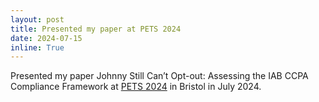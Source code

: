 ```yaml
---
layout: post
title: Presented my paper at PETS 2024
date: 2024-07-15
inline: True
---
```


Presented my paper Johnny Still Can’t Opt-out: Assessing the IAB CCPA Compliance Framework at <a href='https://petsymposium.org/2024/'>PETS 2024</a> in Bristol in July 2024.
